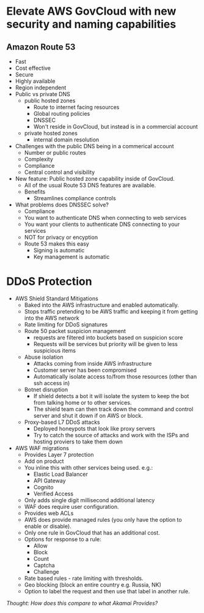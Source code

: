 # Elevate AWS GovCloud with new security and naming capabilities

## Amazon Route 53

* Fast
* Cost effective
* Secure
* Highly available
* Region independent 
* Public vs private DNS
  * public hosted zones
    * Route to internet facing resources
    * Global routing policies
    * DNSSEC
    * Won't reside in GovCloud, but instead is in a commercial account
  * private hosted zones
    * internal domain resolution
 * Challenges with the public DNS being in a commerical account
   * Number or public routes
   * Complexity
   * Compliance
   * Central control and visibility
 * New feature: Public hosted zone capability inside of GovCloud. 
   * All of the usual Route 53 DNS features are available. 
   * Benefits
     * Streamlines compliance controls
 * What problems does DNSSEC solve?
   * Compliance
   * You want to authenticate DNS when connecting to web services
   * You want your clients to authenticate DNS connecting to your services
   * NOT for privacy or encyption
   * Route 53 makes this easy
     * Signing is automatic
     * Key management is automatic

# DDoS Protection

* AWS Shield Standard Mitigations
  * Baked into the AWS infrastructure and enabled automatically.
  * Stops traffic pretending to be AWS traffic and keeping it from getting into the AWS network
  * Rate limiting for DDoS signatures
  * Route 50 packet suspicion management
    * requests are filtered into buckets based on suspicion score 
    * Requests will be services but priority will be given to less suspicious items
  * Abuse isolation 
    * Attacks coming from inside AWS infrastructure
    * Customer server has been compromised 
    * Automatically isolate access to/from those resources (other than ssh access in)
  * Botnet disruption
    * If shield detects a bot it will isolate the system to keep the bot from talking home or to other services.
    * The shield team can then track down the command and control server and shut it down if on AWS or block.
  * Proxy-based L7 DDoS attacks
    * Deployed honeypots that look like proxy servers
    * Try to catch the source of attacks and work with the ISPs and hosting proviers to take them down
*  AWS WAF migrations
   *  Provides Layer 7 protection
   *  Add on product
   *  You inline this with other services being used. e.g.:
      *  Elastic Load Balancer
      *  API Gateway
      *  Cognito
      *  Verified Access
   *  Only adds single digit millisecond additional latency
   *  WAF does require user configuration. 
   *  Provides web ACLs
   *  AWS does provide managed rules (you only have the option to enable or disable).
   *  Only one rule in GovCloud that has an additional cost. 
   *  Options for response to a rule:
      *  Allow
      *  Block
      *  Count
      *  Captcha
      *  Challenge
   *  Rate based rules - rate limiting with thresholds. 
   *  Geo blocking (block an entire country e.g. Russia, NK)
   * Option to label the request and then use that label in another rule. 


*Thought: How does this compare to what Akamai Provides?*
